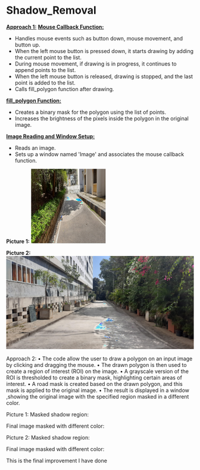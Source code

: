 # Shadow_Removal
<u><b>Approach 1:</b></u>
<u><b>Mouse Callback Function:</b></u>
<ul>
 <li>Handles mouse events such as button down, mouse movement, and button up.</li>
 <li>When the left mouse button is pressed down, it starts drawing by adding the current point to the list.</li>
 <li>During mouse movement, if drawing is in progress, it continues to append points to the list.</li>
 <li>When the left mouse button is released, drawing is stopped, and the last point is added to the list.</li>
 <li>Calls fill_polygon function after drawing.</li>
</ul>
<u><b>fill_polygon Function:</b></u>
<ul>
 <li>Creates a binary mask for the polygon using the list of points.</li>
 <li>Increases the brightness of the pixels inside the polygon in the original image.</li>
</ul>

<u><b>Image Reading and Window Setup:</b></u>
<ul>
 <li>Reads an image.</li>
 <li>Sets up a window named 'Image' and associates the mouse callback function.</li>
</ul>

<b>Picture 1:</b>
<img src="approach1_pic.png" height="200px" width="200px"/>

<b>Picture 2:</b>
<img src="approach1_pic2.png"/>
 <br>

Approach 2:
•	The code allow the user to draw a polygon on an input image by clicking and dragging the mouse.
•	The drawn polygon is then used to create a region of interest (ROI) on the image.
•	A grayscale version of the ROI is thresholded to create a binary mask, highlighting certain areas of interest.
•	A road mask is created based on the drawn polygon, and this mask is applied to the original image.
•	The result is displayed in a window ,showing the original image with the specified region masked in a different color.



Picture 1:
Masked shadow region:
 






Final image masked with different color:
 

Picture 2:
Masked shadow region:
 








Final image masked with different color:
 
This is the final improvement I have done

